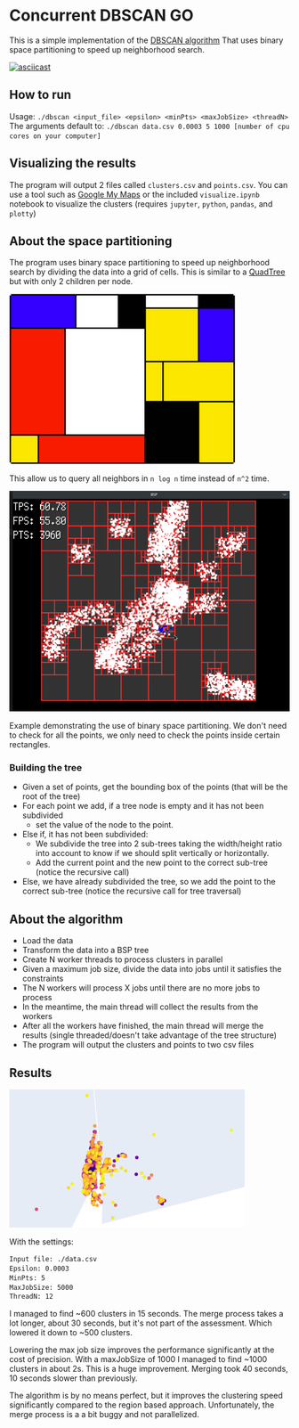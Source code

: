 # Concurrent DBSCAN GO

This is a simple implementation of the [DBSCAN algorithm](https://en.wikipedia.org/wiki/DBSCAN)
That uses binary space partitioning to speed up neighborhood search.

[![asciicast](https://asciinema.org/a/VO2BaDVczne5g3Tb2fss30Uqn.svg)](https://asciinema.org/a/VO2BaDVczne5g3Tb2fss30Uqn)

## How to run

Usage: `./dbscan <input_file> <epsilon> <minPts> <maxJobSize> <threadN>`
The arguments default to:
`./dbscan data.csv 0.0003 5 1000 [number of cpu cores on your computer]`

## Visualizing the results

The program will output 2 files called `clusters.csv` and `points.csv`.
You can use a tool such as [Google My Maps](https://www.google.com/maps/d/u/0/) or the included `visualize.ipynb` notebook to visualize the clusters (requires `jupyter`, `python`, `pandas`, and `plotty`)

## About the space partitioning

The program uses binary space partitioning to speed up neighborhood search by dividing the data into a grid of cells. This is similar to a [QuadTree](https://en.wikipedia.org/wiki/Quadtree) but with only 2 children per node.

![rectangle](assets/rectangles.jpg)

This allow us to query all neighbors in `n log n` time instead of `n^2` time.

![BSP DEMO](assets/bsp.png)

Example demonstrating the use of binary space partitioning.
We don't need to check for all the points, we only need to check the points inside certain rectangles.

### Building the tree

- Given a set of points, get the bounding box of the points (that will be the root of the tree)
- For each point we add, if a tree node is empty and it has not been subdivided
  - set the value of the node to the point.
- Else if, it has not been subdivided:
  - We subdivide the tree into 2 sub-trees taking the width/height ratio into account to know if we should split vertically or horizontally.
  - Add the current point and the new point to the correct sub-tree (notice the recursive call)
- Else, we have already subdivided the tree, so we add the point to the correct sub-tree (notice the recursive call for tree traversal)

## About the algorithm

- Load the data
- Transform the data into a BSP tree
- Create N worker threads to process clusters in parallel
- Given a maximum job size, divide the data into jobs until it satisfies the constraints
- The N workers will process X jobs until there are no more jobs to process
- In the meantime, the main thread will collect the results from the workers
- After all the workers have finished, the main thread will merge the results (single threaded/doesn't take advantage of the tree structure)
- The program will output the clusters and points to two csv files

## Results

![vis](assets/vis.png)

With the settings:

```sh
Input file: ./data.csv
Epsilon: 0.0003
MinPts: 5
MaxJobSize: 5000
ThreadN: 12
```

I managed to find ~600 clusters in 15 seconds.
The merge process takes a lot longer, about 30 seconds, but it's not part of the assessment.
Which lowered it down to ~500 clusters.

Lowering the max job size improves the performance significantly at the cost of precision.
With a maxJobSize of 1000 I managed to find ~1000 clusters in about 2s. This is a huge improvement.
Merging took 40 seconds, 10 seconds slower than previously.

The algorithm is by no means perfect, but it improves the clustering speed significantly compared to the region based approach. Unfortunately, the merge process is a a bit buggy and not parallelized.

